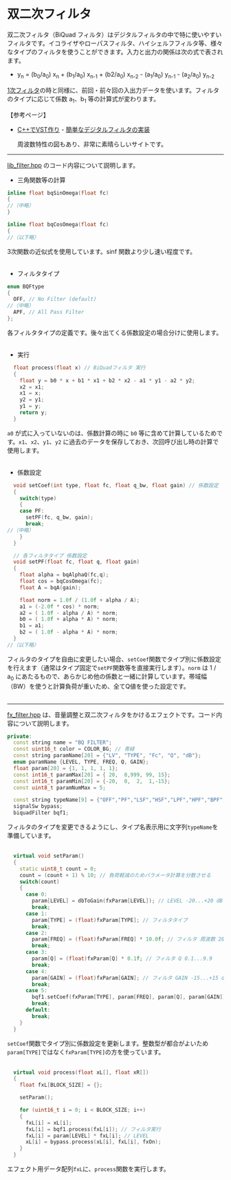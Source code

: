 # 双二次フィルタ

双二次フィルタ（BiQuad フィルタ）はデジタルフィルタの中で特に使いやすいフィルタです。イコライザやローパスフィルタ、ハイシェルフフィルタ等、様々なタイプのフィルタを使うことができます。入力と出力の関係は次の式で表されます。

- y<sub>n</sub> = (b<sub>0</sub>/a<sub>0</sub>) x<sub>n</sub> + (b<sub>1</sub>/a<sub>0</sub>) x<sub>n-1</sub> + (b2/a<sub>0</sub>) x<sub>n-2</sub> - (a<sub>1</sub>/a<sub>0</sub>) y<sub>n-1</sub> - (a<sub>2</sub>/a<sub>0</sub>) y<sub>n-2</sub>

[1次フィルタ](220_1次ローパス・ハイパスフィルタ.md)の時と同様に、前回・前々回の入出力データを使います。フィルタのタイプに応じて係数 a<sub>1</sub>、b<sub>1</sub> 等の計算式が変わります。

【参考ページ】
- [C++でVST作り](https://vstcpp.wpblog.jp/) - [簡単なデジタルフィルタの実装](https://vstcpp.wpblog.jp/?page_id=523)
	
	周波数特性の図もあり、非常に素晴らしいサイトです。
---

[lib_filter.hpp](https://github.com/kanengomibako/Sodium/blob/main/Src/example/lib_filter.hpp) のコード内容について説明します。

- 三角関数等の計算

```c++
inline float bqSinOmega(float fc)
{
//（中略）
}

inline float bqCosOmega(float fc)
{
//（以下略）
```
3次関数の近似式を使用しています。sinf 関数より少し速い程度です。<br>
<br>

- フィルタタイプ
```c++
enum BQFtype
{
  OFF, // No Filter (default)
//（中略）
  APF, // All Pass Filter
};
```
各フィルタタイプの定義です。後々出てくる係数設定の場合分けに使用します。<br>
<br>

- 実行
```c++
  float process(float x) // BiQuadフィルタ 実行
  {
    float y = b0 * x + b1 * x1 + b2 * x2 - a1 * y1 - a2 * y2;
    x2 = x1;
    x1 = x;
    y2 = y1;
    y1 = y;
    return y;
  }
```
`a0` が式に入っていないのは、係数計算の時に `b0` 等に含めて計算しているためです。`x1`、`x2`、`y1`、`y2` に過去のデータを保存しておき、次回呼び出し時の計算で使用します。<br>
<br>

- 係数設定
```c++
  void setCoef(int type, float fc, float q_bw, float gain) // 係数設定
  {
    switch(type)
    {
    case PF:
      setPF(fc, q_bw, gain);
      break;
//（中略）
    }
  }

  // 各フィルタタイプ 係数設定
  void setPF(float fc, float q, float gain)
  {
    float alpha = bqAlphaQ(fc,q);
    float cos = bqCosOmega(fc);
    float A = bqA(gain);

    float norm = 1.0f / (1.0f + alpha / A);
    a1 = (-2.0f * cos) * norm;
    a2 = ( 1.0f - alpha / A) * norm;
    b0 = ( 1.0f + alpha * A) * norm;
    b1 = a1;
    b2 = ( 1.0f - alpha * A) * norm;
  }
//（以下略）
```
フィルタのタイプを自由に変更したい場合、`setCoef`関数でタイプ別に係数設定を行えます（通常はタイプ固定で`setPF`関数等を直接実行します）。`norm` は 1 /  a<sub>0</sub> にあたるもので、あらかじめ他の係数と一緒に計算しています。帯域幅（BW）を使うと計算負荷が重いため、全てQ値を使った設定です。<br>
<br>

---

[fx_filter.hpp](https://github.com/kanengomibako/Sodium/blob/main/Src/example/fx_filter.hpp) は、音量調整と双二次フィルタをかけるエフェクトです。コード内容について説明します。

```c++
private:
  const string name = "BQ FILTER";
  const uint16_t color = COLOR_BG; // 青緑
  const string paramName[20] = {"LV", "TYPE", "Fc", "Q", "dB"};
  enum paramName {LEVEL, TYPE, FREQ, Q, GAIN};
  float param[20] = {1, 1, 1, 1, 1};
  const int16_t paramMax[20] = { 20,  8,999, 99, 15};
  const int16_t paramMin[20] = {-20,  0,  2,  1,-15};
  const uint8_t paramNumMax = 5;

  const string typeName[9] = {"OFF","PF","LSF","HSF","LPF","HPF","BPF","NF","APF"};
  signalSw bypass;
  biquadFilter bqf1;
```
フィルタのタイプを変更できるようにし、タイプ名表示用に文字列`typeName`を準備しています。<br>
<br>

```c++
  virtual void setParam()
  {
    static uint8_t count = 0;
    count = (count + 1) % 10; // 負荷軽減のためパラメータ計算を分散させる
    switch(count)
    {
      case 0:
        param[LEVEL] = dbToGain(fxParam[LEVEL]); // LEVEL -20...+20 dB
        break;
      case 1:
        param[TYPE] = (float)fxParam[TYPE]; // フィルタタイプ
        break;
      case 2:
        param[FREQ] = (float)fxParam[FREQ] * 10.0f; // フィルタ 周波数 20...9990 Hz
        break;
      case 3:
        param[Q] = (float)fxParam[Q] * 0.1f; // フィルタ Q 0.1...9.9
        break;
      case 4:
        param[GAIN] = (float)fxParam[GAIN]; // フィルタ GAIN -15...+15 dB
        break;
      case 5:
        bqf1.setCoef(fxParam[TYPE], param[FREQ], param[Q], param[GAIN]); // フィルタ 係数設定
        break;
      default:
        break;
    }
  }
```
`setCoef`関数でタイプ別に係数設定を更新します。整数型が都合がよいため`param[TYPE]`ではなく`fxParam[TYPE]`の方を使っています。<br>
<br>

```c++
  virtual void process(float xL[], float xR[])
  {
    float fxL[BLOCK_SIZE] = {};

    setParam();

    for (uint16_t i = 0; i < BLOCK_SIZE; i++)
    {
      fxL[i] = xL[i];
      fxL[i] = bqf1.process(fxL[i]); // フィルタ実行
      fxL[i] = param[LEVEL] * fxL[i]; // LEVEL
      xL[i] = bypass.process(xL[i], fxL[i], fxOn);
    }
  }
```
エフェクト用データ配列`fxL`に、`process`関数を実行します。